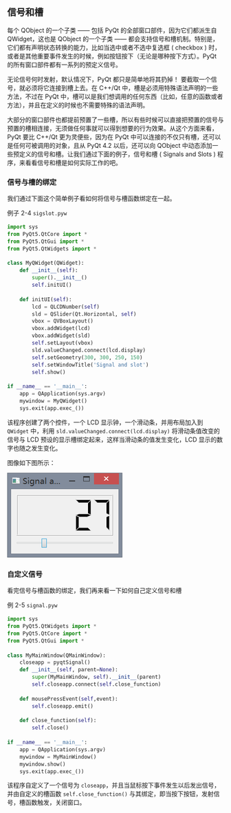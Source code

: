 ## 信号和槽

每个 QObject 的一个子类 —— 包括 PyQt 的全部窗口部件，因为它们都派生自 QWidget，这也是 QObject 的一个子类 —— 都会支持信号和槽机制。特别是，它们都有声明状态转换的能力，比如当选中或者不选中复选框 ( checkbox ) 时，或者是其他重要事件发生的时候，例如按钮按下（无论是哪种按下方式）。PyQt 的所有窗口部件都有一系列的预定义信号。

无论信号何时发射，默认情况下，PyQt 都只是简单地将其扔掉！ 要截取一个信号，就必须将它连接到槽上去。在 C++/Qt 中，槽是必须用特殊语法声明的一些方法，不过在 PyQt 中，槽可以是我们想调用的任何东西（比如，任意的函数或者方法），并且在定义的时候也不需要特殊的语法声明。

大部分的窗口部件也都提前预置了一些槽，所以有些时候可以直接把预置的信号与预置的槽相连接，无须做任何事就可以得到想要的行为效果。从这个方面来看，PyQt 要比 C++/Qt 更为灵便些，因为在 PyQt 中可以连接的不仅只有槽，还可以是任何可被调用的对象，且从 PyQt 4.2 以后，还可以向 QObject 中动态添加一些预定义的信号和槽。让我们通过下面的例子，信号和槽 ( Signals and Slots ) 程序，来看看信号和槽是如何实际工作的吧。

### 信号与槽的绑定
我们通过下面这个简单例子看如何将信号与槽函数绑定在一起。

例子 2-4 `sigslot.pyw`
```python
import sys
from PyQt5.QtCore import *
from PyQt5.QtGui import *
from PyQt5.QtWidgets import *

class MyQWidget(QWidget):
    def __init__(self):
        super().__init__()
        self.initUI()

    def initUI(self):
        lcd = QLCDNumber(self)
        sld = QSlider(Qt.Horizontal, self)
        vbox = QVBoxLayout()
        vbox.addWidget(lcd)
        vbox.addWidget(sld)
        self.setLayout(vbox)
        sld.valueChanged.connect(lcd.display)
        self.setGeometry(300, 300, 250, 150)
        self.setWindowTitle('Signal and slot')
        self.show()

if __name__ == '__main__':
    app = QApplication(sys.argv)
    mywindow = MyQWidget()
    sys.exit(app.exec_())
```

该程序创建了两个控件，一个 LCD 显示钟，一个滑动条，并用布局加入到 `QWidget` 中，利用 `sld.valueChanged.connect(lcd.display)` 将滑动条值改变的信号与 LCD 预设的显示槽绑定起来，这样当滑动条的值发生变化，LCD 显示的数字也随之发生变化。

图像如下图所示：

![](img/section4.png)

### 自定义信号

看完信号与槽函数的绑定，我们再来看一下如何自己定义信号和槽

例 2-5 `signal.pyw`
```python
import sys
from PyQt5.QtWidgets import *
from PyQt5.QtCore import *
from PyQt5.QtGui import *

class MyMainWindow(QMainWindow):
    closeapp = pyqtSignal()
    def __init__(self, parent=None):
        super(MyMainWindow, self).__init__(parent)
        self.closeapp.connect(self.close_function)

    def mousePressEvent(self,event):
        self.closeapp.emit()

    def close_function(self):
        self.close()

if __name__ == '__main__':
    app = QApplication(sys.argv)
    mywindow = MyMainWindow()
    mywindow.show()
    sys.exit(app.exec_())
```

该程序自定义了一个信号为 `closeapp`，并且当鼠标按下事件发生以后发出信号，并由自定义的槽函数 `self.close_function()` 与其绑定，即当按下按钮，发射信号，槽函数触发，关闭窗口。
